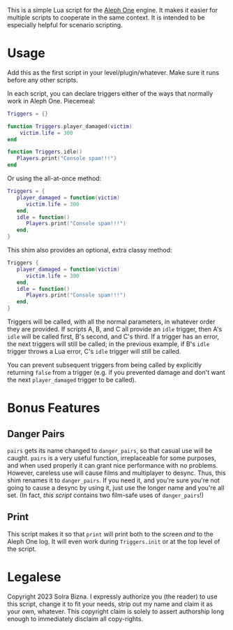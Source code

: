 This is a simple Lua script for the [Aleph One][1] engine. It makes it easier for multiple scripts to cooperate in the same context. It is intended to be especially helpful for scenario scripting.

[1]: https://github.com/Aleph-One-Marathon/alephone/

# Usage

Add this as the first script in your level/plugin/whatever. Make sure it runs before any other scripts.

In each script, you can declare triggers either of the ways that normally work in Aleph One. Piecemeal:

```lua
Triggers = {}

function Triggers.player_damaged(victim)
    victim.life = 300
end

function Triggers.idle()
   Players.print("Console spam!!!")
end
```

Or using the all-at-once method:

```lua
Triggers = {
   player_damaged = function(victim)
      victim.life = 300
   end,
   idle = function()
      Players.print("Console spam!!!")
   end,
}
```

This shim also provides an optional, extra classy method:

```lua
Triggers {
   player_damaged = function(victim)
      victim.life = 300
   end,
   idle = function()
      Players.print("Console spam!!!")
   end,
}
```

Triggers will be called, with all the normal parameters, in whatever order they are provided. If scripts A, B, and C all provide an `idle` trigger, then A's `idle` will be called first, B's second, and C's third. If a trigger has an error, the next triggers will still be called; in the previous example, if B's `idle` trigger throws a Lua error, C's `idle` trigger will still be called.

You can prevent subsequent triggers from being called by explicitly returning `false` from a trigger (e.g. if you prevented damage and don't want the next `player_damaged` trigger to be called).

# Bonus Features

## Danger Pairs

`pairs` gets its name changed to `danger_pairs`, so that casual use will be caught. `pairs` is a very useful function, irreplaceable for some purposes, and when used properly it can grant nice performance with no problems. However, careless use will cause films and multiplayer to desync. Thus, this shim renames it to `danger_pairs`. If you need it, and you're sure you're not going to cause a desync by using it, just use the longer name and you're all set. (In fact, *this script* contains two film-safe uses of `danger_pairs`!)

## Print

This script makes it so that `print` will print both to the screen *and* to the Aleph One log. It will even work during `Triggers.init` or at the top level of the script.

# Legalese

Copyright 2023 Solra Bizna. I expressly authorize you (the reader) to use this script, change it to fit your needs, strip out my name and claim it as your own, whatever. This copyright claim is solely to assert authorship long enough to immediately disclaim all copy-rights.
